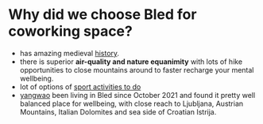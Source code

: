 # Why did we choose Bled for coworking space?
- has amazing medieval [history](https://en.wikipedia.org/wiki/Bled).
- there is superior **air-quality and nature equanimity** with lots of hike opportunities to close mountains around to faster recharge your mental wellbeing.
- lot of options of [sport activities to do](./sports-activities-around-bled.md)
- [yangwao](https://twitter.com/yangwao) been living in Bled since October 2021 and found it pretty well balanced place for wellbeing, with close reach to Ljubljana, Austrian Mountains, Italian Dolomites and sea side of Croatian Istrija.